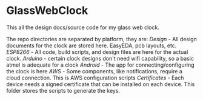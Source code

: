 # GlassWebClock
This all the design docs/source code for my glass web clock. 

The repo directories are separated by platform, they are:
*Design* - All design documents for the clock are stored here. EasyEDA, pcb layouts, etc. 
*ESP8266* - All code, build scripts, and design files are here for the actual clock. 
*Arduino* - certain clock designs don't need wifi capability, so a basic atmel is adequate for a clock
*Android* - The app for connecting/configuring the clock is here
*AWS* - Some components, like notifications, require a cloud connection. This is AWS configuration scripts
*Certificates* - Each device needs a signed certificate that can be installed on each device. This folder stores the scripts to generate the keys. 


